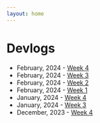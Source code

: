 ```yaml
---
layout: home
---
```


# Devlogs

- February, 2024  - [Week 4](/devlog/feb24-week-4.md)
- February, 2024  - [Week 3](/devlog/feb24-week-3.md)
- February, 2024  - [Week 2](/devlog/feb24-week-2.md)
- February, 2024  - [Week 1](/devlog/feb24-week-1.md)
- January, 2024   - [Week 4](/devlog/jan24-week-4.md)
- January, 2024   - [Week 3](/devlog/jan24-week-3.md)
- December, 2023  - [Week 4](/devlog/dec23-week-4.md)
